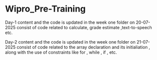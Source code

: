 # Wipro_Pre-Training

Day-1
content and the code is updated in the week one folder
on 20-07-2025
consist of code related to calculate, grade estimate ,text-to-speech etc.

Day-2
content and the code is updated in the week one folder
on 21-07-2025
consist of code related to the array declaration and its initialiation , along with the use of constraints like for , while , if , etc.
